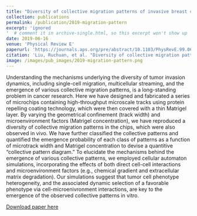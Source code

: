 ```yaml
---
title: "Diversity of collective migration patterns of invasive breast cancer cells emerging during microtrack invasion"
collection: publications
permalink: /publication/2019-migration-pattern
excerpt: 'ignored
'  # comment it in archive-single.html, so this excerpt won't show up
date: 2019-06-16
venue: 'Physical Review E'
paperurl: 'https://journals.aps.org/pre/abstract/10.1103/PhysRevE.99.062403'
citation: 'Liu, Ruchuan, et al. "Diversity of collective migration patterns of invasive breast cancer cells emerging during microtrack invasion." Physical review E 99.6 (2019): 062403.'
image: /images/pub_images/2019-migration-pattern.png
---
```


Understanding the mechanisms underlying the diversity of tumor invasion dynamics, including single-cell migration, multicellular streaming, and the emergence of various collective migration patterns, is a long-standing problem in cancer research. Here we have designed and fabricated a series of microchips containing high-throughput microscale tracks using protein repelling coating technology, which were then covered with a thin Matrigel layer. By varying the geometrical confinement (track width) and microenvironment factors (Matrigel concentration), we have reproduced a diversity of collective migration patterns in the chips, which were also observed in vivo. We have further classified the collective patterns and quantified the emergence probability of each class of patterns as a function of microtrack width and Matrigel concentration to devise a quantitive “collective pattern diagram.” To elucidate the mechanisms behind the emergence of various collective patterns, we employed cellular automaton simulations, incorporating the effects of both direct cell-cell interactions and microenvironment factors (e.g., chemical gradient and extracellular matrix degradation). Our simulations suggest that tumor cell phenotype heterogeneity, and the associated dynamic selection of a favorable phenotype via cell-microenivronment interactions, are key to the emergence of the observed collective patterns in vitro.

[Download paper here](http://Zzzzzhijian.github.io/files/2019-migration-pattern.pdf)